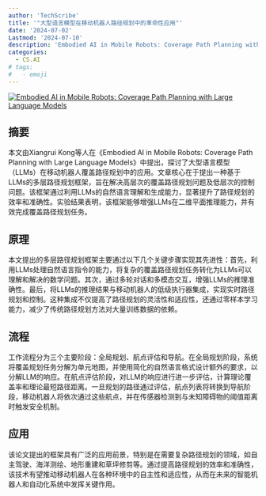 ```yaml
---
author: 'TechScribe'
title: '"大型语言模型在移动机器人路径规划中的革命性应用"'
date: '2024-07-02'
Lastmod: '2024-07-10'
description: 'Embodied AI in Mobile Robots: Coverage Path Planning with Large Language Models'
categories:
  - CS.AI
# tags:
#   - emoji
---
```


[![Embodied AI in Mobile Robots: Coverage Path Planning with Large Language Models](https://arxiv-research-1301205113.cos.ap-guangzhou.myqcloud.com/images/2407.02220v2.pdf_0.jpg)](https://arxiv.org/abs/2407.02220v2)

## 摘要

本文由Xiangrui Kong等人在《Embodied AI in Mobile Robots: Coverage Path Planning with Large Language Models》中提出，探讨了大型语言模型（LLMs）在移动机器人覆盖路径规划中的应用。文章核心在于提出一种基于LLMs的多层路径规划框架，旨在解决高层次的覆盖路径规划问题及低层次的控制问题。该框架通过利用LLMs的自然语言理解和生成能力，显著提升了路径规划的效率和准确性。实验结果表明，该框架能够增强LLMs在二维平面推理能力，并有效完成覆盖路径规划任务。<!--more-->

## 原理

本文提出的多层路径规划框架主要通过以下几个关键步骤实现其先进性：首先，利用LLMs处理自然语言指令的能力，将复杂的覆盖路径规划任务转化为LLMs可以理解和解决的数学问题。其次，通过多轮对话和多模态交互，增强LLMs的推理准确性。最后，将LLMs的推理结果与移动机器人的低级执行器集成，实现实时路径规划和控制。这种集成不仅提高了路径规划的灵活性和适应性，还通过零样本学习能力，减少了传统路径规划方法对大量训练数据的依赖。

## 流程

工作流程分为三个主要阶段：全局规划、航点评估和导航。在全局规划阶段，系统将覆盖规划任务分解为单元地图，并使用简化的自然语言格式设计额外的要求，以分解LLM的响应。在航点评估阶段，对LLM的响应进行进一步评估，计算理论覆盖率和理论最短路径距离。一旦规划的路径通过评估，航点列表将转换到导航阶段，移动机器人将依次通过这些航点，并在传感器检测到与未知障碍物的阈值距离时触发安全机制。

## 应用

该论文提出的框架具有广泛的应用前景，特别是在需要复杂路径规划的领域，如自主驾驶、海洋测绘、地形重建和草坪修剪等。通过提高路径规划的效率和准确性，该技术有望推动移动机器人在各种环境中的自主性和适应性，从而在未来的智能机器人和自动化系统中发挥关键作用。
